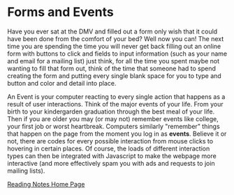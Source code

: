 # Forms and Events

Have you ever sat at the DMV and filled out a form only wish that it could have been done from the comfort of your bed? Well now you can! The next time you are spending the time you will never get back filling out an online form with buttons to click and fields to input information (such as your name and email for a mailing list) just think, for all the time you spent maybe not wanting to fill that form out, think of the time that someone had to spend creating the form and putting every single blank space for you to type and button and color and detail into place. 

An Event is your computer reacting to every single action that happens as a result of user interactions. Think of the major events of your life. From your birth to your kindergarden graduation through the best meal of your life. Then if you are older you may (or may not) remember events like college, your first job or worst heartbreak. Computers similarly "remember" things that happen on the page from the moment you log in as **events**. Believe it or not, there are codes for every possible interaction from mouse clicks to hovering in certain places. Of course, the loads of different interaction types can then be integrated with Javascript to make the webpage more interactive (and more effectively spam you with ads and requests to join mailing lists).

[Reading Notes Home Page](README.md)
